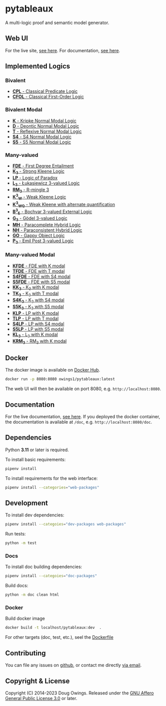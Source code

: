 # pytableaux

A multi-logic proof and semantic model generator.

## Web UI

For the live site, [see here][site]. For documentation, [see here][doc].

## Implemented Logics

### Bivalent

- [**CPL** - Classical Predicate Logic][CPL]
- [**CFOL** - Classical First-Order Logic][CFOL]

### Bivalent Modal

- [**K** - Kripke Normal Modal Logic][K]
- [**D** - Deontic Normal Modal Logic][D]
- [**T** - Reflexive Normal Modal Logic][T]
- [**S4** - S4 Normal Modal Logic][S4]
- [**S5** - S5 Normal Modal Logic][S5]

### Many-valued

- [**FDE** - First Degree Entailment][FDE]
- [**K<sub>3</sub>** - Strong Kleene Logic][K3]
- [**LP** - Logic of Paradox][LP]
- [**L<sub>3</sub>** - Łukasiewicz 3-valued Logic][L3]
- [**RM<sub>3</sub>** - R-mingle 3][RM3]
- [**K<sup>3</sup><sub>W</sub>** - Weak Kleene Logic][K3W]
- [**K<sup>3</sup><sub>WQ</sub>** - Weak Kleene with alternate quantification][K3WQ]
- [**B<sup>3</sup><sub>E</sub>** - Bochvar 3-valued External Logic][B3E]
- [**G<sub>3</sub>** - Gödel 3-valued Logic][G3]
- [**MH** - Paracomplete Hybrid Logic][MH]
- [**NH** - Paraconsistent Hybrid Logic][NH]
- [**GO** - Gappy Object Logic][GO]
- [**P<sub>3</sub>** - Emil Post 3-valued Logic][P3]

### Many-valued Modal

- [**KFDE** - FDE with K modal][KFDE]
- [**TFDE** - FDE with T modal][TFDE]
- [**S4FDE** - FDE with S4 modal][S4FDE]
- [**S5FDE** - FDE with S5 modal][S5FDE]
- [**KK<sub>3</sub>** - K<sub>3</sub> with K modal][KK3]
- [**TK<sub>3</sub>** - K<sub>3</sub> with T modal][TK3]
- [**S4K<sub>3</sub>** - K<sub>3</sub> with S4 modal][S4K3]
- [**S5K<sub>3</sub>** - K<sub>3</sub> with S5 modal][S5K3]
- [**KLP** - LP with K modal][KLP]
- [**TLP** - LP with T modal][TLP]
- [**S4LP** - LP with S4 modal][S4LP]
- [**S5LP** - LP with S5 modal][S5LP]
- [**KL<sub>3</sub>** - L<sub>3</sub> with K modal][KL3]
- [**KRM<sub>3</sub>** - RM<sub>3</sub> with K modal][KRM3]

## Docker

The docker image is available on [Docker Hub][dockerhub].

```bash
docker run -p 8080:8080 owings1/pytableaux:latest
```

The web UI will then be available on port 8080, e.g. `http://localhost:8080`.

## Documentation

For the live documentation, [see here][doc]. If you deployed the docker container,
the documentation is available at `/doc`, e.g. `http://localhost:8080/doc`.

## Dependencies

Python **3.11** or later is required.

To install basic requirements:

```bash
pipenv install
```

To install requirements for the web interface:

```bash
pipenv install --categories="web-packages"
```

## Development

To install dev dependencies:

```bash
pipenv install --categoies="dev-packages web-packages"
```

Run tests:

```bash
python -m test
```

<!-- optional: python-Levenshtein -->
### Docs

To install doc building dependencies:

```bash
pipenv install --categoies="doc-packages"
```

Build docs:

```bash
python -m doc clean html
```

### Docker

Build docker image

```bash
docker build -t localhost/pytableaux:dev  .
```

For other targets (doc, test, etc.), seel the [Dockerfile][dockerfile]
## Contributing

You can file any issues on [github][issues], or contact me directly [via email][mailto].

## Copyright & License

<!-- [copyright-begin] -->
Copyright (C) 2014-2023 Doug Owings. Released under the [GNU Affero General Public License 3.0][license] or later.
<!-- [copyright-end] -->

[site]: http://logic.dougowings.net
[doc]: http://logic.dougowings.net/doc/
[dockerhub]: https://hub.docker.com/r/owings1/pytableaux/
[dockerfile]: Dockerfile

<!-- [refs-begin] -->
[license]: https://www.gnu.org/licenses/agpl-3.0.en.html
[issues]: https://github.com/owings1/pytableaux/issues
[mailto]: mailto:doug@dougowings.net
<!-- [refs-end] -->

[CPL]: http://logic.dougowings.net/doc/logics/cpl.html
[CFOL]: http://logic.dougowings.net/doc/logics/cfol.html

[K]: http://logic.dougowings.net/doc/logics/k.html
[D]: http://logic.dougowings.net/doc/logics/d.html
[T]: http://logic.dougowings.net/doc/logics/t.html
[S4]: http://logic.dougowings.net/doc/logics/s4.html
[S5]: http://logic.dougowings.net/doc/logics/s5.html

[FDE]: http://logic.dougowings.net/doc/logics/fde.html
[K3]: http://logic.dougowings.net/doc/logics/k3.html
[K3W]: http://logic.dougowings.net/doc/logics/k3w.html
[K3WQ]: http://logic.dougowings.net/doc/logics/k3wq.html
[B3E]: http://logic.dougowings.net/doc/logics/b3e.html
[GO]: http://logic.dougowings.net/doc/logics/go.html
[MH]: http://logic.dougowings.net/doc/logics/mh.html
[L3]: http://logic.dougowings.net/doc/logics/l3.html
[G3]: http://logic.dougowings.net/doc/logics/g3.html
[LP]: http://logic.dougowings.net/doc/logics/lp.html
[NH]: http://logic.dougowings.net/doc/logics/nh.html
[P3]: http://logic.dougowings.net/doc/logics/p3.html
[RM3]: http://logic.dougowings.net/doc/logics/rm3.html

[KFDE]: http://logic.dougowings.net/doc/logics/kfde.html
[TFDE]: http://logic.dougowings.net/doc/logics/tfde.html
[S4FDE]: http://logic.dougowings.net/doc/logics/s4fde.html
[S5FDE]: http://logic.dougowings.net/doc/logics/s5fde.html
[KK3]: http://logic.dougowings.net/doc/logics/kk3.html
[TK3]: http://logic.dougowings.net/doc/logics/tk3.html
[S4K3]: http://logic.dougowings.net/doc/logics/s4k3.html
[S5K3]: http://logic.dougowings.net/doc/logics/s5k3.html
[KL3]: http://logic.dougowings.net/doc/logics/kl3.html
[KLP]: http://logic.dougowings.net/doc/logics/klp.html
[TLP]: http://logic.dougowings.net/doc/logics/tlp.html
[S4LP]: http://logic.dougowings.net/doc/logics/s4lp.html
[S5LP]: http://logic.dougowings.net/doc/logics/s5lp.html
[KRM3]: http://logic.dougowings.net/doc/logics/krm3.html